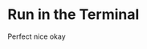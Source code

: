 <meta url="https://github.com/johnlindquist/kit/discussions/808">
<meta id="D_kwDOEu7MBc4AP9Te">
<meta title="Run in the Terminal">
<meta section="advanced">
<meta i="1">    
<meta path="docs/run-in-the-terminal">

# Run in the Terminal

Perfect
nice
okay
